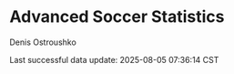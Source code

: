 # Advanced Soccer Statistics
Denis Ostroushko

<!-- gfm -->

Last successful data update: 2025-08-05 07:36:14 CST
